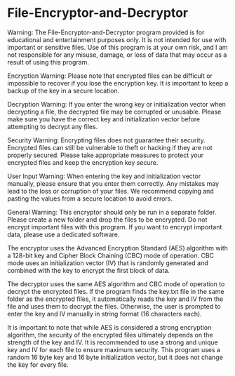 # File-Encryptor-and-Decryptor
Warning: The File-Encryptor-and-Decryptor program provided is for educational and entertainment purposes only. It is not intended for use with important or sensitive files. Use of this program is at your own risk, and I am not responsible for any misuse, damage, or loss of data that may occur as a result of using this program.

Encryption Warning: Please note that encrypted files can be difficult or impossible to recover if you lose the encryption key. It is important to keep a backup of the key in a secure location.

Decryption Warning: If you enter the wrong key or initialization vector when decrypting a file, the decrypted file may be corrupted or unusable. Please make sure you have the correct key and initialization vector before attempting to decrypt any files.

Security Warning: Encrypting files does not guarantee their security. Encrypted files can still be vulnerable to theft or hacking if they are not properly secured. Please take appropriate measures to protect your encrypted files and keep the encryption key secure.

User Input Warning: When entering the key and initialization vector manually, please ensure that you enter them correctly. Any mistakes may lead to the loss or corruption of your files. We recommend copying and pasting the values from a secure location to avoid errors.

General Warning: This encryptor should only be run in a separate folder. Please create a new folder and drop the files to be encrypted. Do not encrypt important files with this program. If you want to encrypt important data, please use a dedicated software.

The encryptor uses the Advanced Encryption Standard (AES) algorithm with a 128-bit key and Cipher Block Chaining (CBC) mode of operation. CBC mode uses an initialization vector (IV) that is randomly generated and combined with the key to encrypt the first block of data. 

The decryptor uses the same AES algorithm and CBC mode of operation to decrypt the encrypted files. If the program finds the key.txt file in the same folder as the encrypted files, it automatically reads the key and IV from the file and uses them to decrypt the files. Otherwise, the user is prompted to enter the key and IV manually in string format (16 characters each). 

It is important to note that while AES is considered a strong encryption algorithm, the security of the encrypted files ultimately depends on the strength of the key and IV. It is recommended to use a strong and unique key and IV for each file to ensure maximum security. This program uses a random 16 byte key and 16 byte initialization vector, but it does not change the key for every file.
